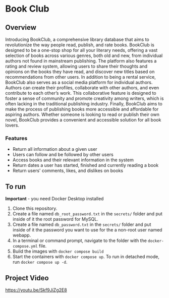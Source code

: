 # Book Club


## Overview
Introducing BookClub, a comprehensive library database that aims to revolutionize the way people read, publish, and rate books. BookClub is designed to be a one-stop shop for all your literary needs, offering a vast selection of books across various genres, both old and new, from individual authors not found in mainstream publishing. The platform also features a rating and review system, allowing users to share their thoughts and opinions on the books they have read, and discover new titles based on recommendations from other users. In addition to being a rental service, BookClub also serves as a social media platform for individual authors. Authors can create their profiles, collaborate with other authors, and even contribute to each other’s work. This collaborative feature is designed to foster a sense of community and promote creativity among writers, which is often lacking in the traditional publishing industry. Finally, BookClub aims to make the process of publishing books more accessible and affordable for aspiring authors. Whether someone is looking to read or publish their own novel, BookClub provides a convenient and accessible solution for all book lovers. 

### Features
- Return all information about a given user
- Users can follow and be followed by other users
- Access books and their relevant information in the system
- Return dates a user has started, finished and currently reading a book
- Return users' comments, likes, and dislikes on books

## To run
**Important** - you need Docker Desktop installed

1. Clone this repository.  
1. Create a file named `db_root_password.txt` in the `secrets/` folder and put inside of it the root password for MySQL. 
1. Create a file named `db_password.txt` in the `secrets/` folder and put inside of it the password you want to use for the a non-root user named webapp. 
1. In a terminal or command prompt, navigate to the folder with the `docker-compose.yml` file.  
1. Build the images with `docker compose build`
1. Start the containers with `docker compose up`.  To run in detached mode, run `docker compose up -d`. 


## Project Video 
https://youtu.be/Skf9JiZg2E8
